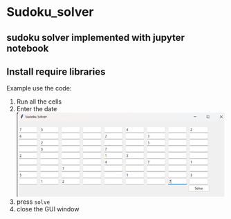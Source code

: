 # Sudoku_solver

## sudoku solver implemented with jupyter notebook

## Install require libraries

Example use the code:
1. Run all the cells
2. Enter the date
![alt text](image.png)
3. press `solve`
4. close the GUI window
